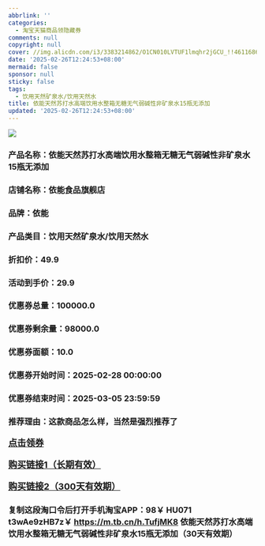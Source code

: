 ```yaml
---
abbrlink: ''
categories:
  - 淘宝天猫商品领隐藏券
comments: null
copyright: null
cover: //img.alicdn.com/i3/3383214862/O1CN010LVTUF1lmqhr2jGCU_!!4611686018427380494-0-item_pic.jpg
date: '2025-02-26T12:24:53+08:00'
mermaid: false
sponsor: null
sticky: false
tags:
  - 饮用天然矿泉水/饮用天然水
title: 依能天然苏打水高端饮用水整箱无糖无气弱碱性非矿泉水15瓶无添加
updated: '2025-02-26T12:24:53+08:00'
--- 
```


![](//img.alicdn.com/i3/3383214862/O1CN010LVTUF1lmqhr2jGCU_!!4611686018427380494-0-item_pic.jpg)

### 产品名称：依能天然苏打水高端饮用水整箱无糖无气弱碱性非矿泉水15瓶无添加
### 店铺名称：依能食品旗舰店
### 品牌：依能
### 产品类目：饮用天然矿泉水/饮用天然水
### 折扣价：49.9
### 活动到手价：29.9
### 优惠券总量：100000.0
### 优惠券剩余量：98000.0
### 优惠券面额：10.0
### 优惠券开始时间：2025-02-28 00:00:00	
### 优惠券结束时间：2025-03-05 23:59:59	
### 推荐理由：这款商品怎么样，当然是强烈推荐了

<p style="font-size: 18px; font-weight: bold;">
  <a href="https://uland.taobao.com/coupon/edetail?e=tLF8KWJdN9alhHvvyUNXZfh8CuWt5YH5OVuOuRD5gLJMmdsrkidbOWBzzpT26idJwLzDAO%2BWmXkhgrbDKZd7l%2BmWhp7hUsCCgQxfXQ%2FXWUk7N7Xd05%2B61oIxX1MUpG93RSHvQe2jOLZ9pbNCYX0I%2BPP%2BWUTgK%2F%2B0I%2BtaUgbudUxA%2B536asYsLWVfKa%2BhVnNDSHIhF%2BJfewxG96PMop4PkJjB6TX2HR3QQ5WKStDdyeTLAJho1Tgm24y1rRo98IyIzxHHRjXbSzC3GXpSbfs48qgmp6wysjwi0Kg7OJCrCUgKohCzZLazUe5VLTqPuIdWswDhlpaMEawCGruttYDvNg%3D%3D&traceId=21665f9817407225954674899d132c&union_lens=lensId%3AOPT%401740722608%40213f91cb_0def_1954b271b07_5656%4001%40eyJmbG9vcklkIjo3MzM1NH0ie" target="_blank">点击领券</a>
</p>
<p style="font-size: 18px; font-weight: bold;">
  <a href="https://s.click.taobao.com/t?e=m%3D2%26s%3D%2BqQugeZbUv9w4vFB6t2Z2ueEDrYVVa64K7Vc7tFgwiHjf2vlNIV67kyLuerTQxoGUkCu4LW4fHX3ID%2FV1RqsF4wnCJeELi4I%2FIEn%2BS1IjHAB0ghlTd7WlZVm%2FOAUUFw71qrpxiwMoCNxc1AtbZGVSzimsrmdU%2FdGjstcnZk%2BCBALZMqoQW%2BfuKGzo1lVxIiou01W1F%2FyB0dHmec3e5HNmMoY32I%2F30Nd0gCm%2FCoUnmwT3YGZt8qbOkrZtEgYOYuwjCYtYGASbzRUrFwjXfRKMROfYmExpA2104bt%2FCh0HCasr45ZIll29e5HFMRcU8W2Wijl4Vj7nd0%3D" target="_blank">购买链接1（长期有效）</a>
</p>
<p style="font-size: 18px; font-weight: bold;">
  <a href="https://s.click.taobao.com/yEuLRYs" target="_blank">购买链接2（300天有效期）</a>
</p>

### 复制这段淘口令后打开手机淘宝APP：98￥ HU071 t3wAe9zHB7z￥ https://m.tb.cn/h.TufjMK8  依能天然苏打水高端饮用水整箱无糖无气弱碱性非矿泉水15瓶无添加（30天有效期）
